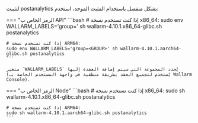 لتثبيت postanalytics بشكل منفصل باستخدام المثبت الموحد، استخدم:

=== "الرمز الخاص ب API"
    ```bash
    # إذا كنت تستخدم نسخة x86_64:
    sudo env WALLARM_LABELS='group=<GROUP>' sh wallarm-4.10.1.x86_64-glibc.sh postanalytics

    # إذا كنت تستخدم نسخة ARM64:
    sudo env WALLARM_LABELS='group=<GROUP>' sh wallarm-4.10.1.aarch64-glibc.sh postanalytics
    ```        

    متغير `WALLARM_LABELS` يُحدد المجموعة التي سيتم إضافة العقدة إليها (يُستخدم لتجميع العقد بطريقة منطقية في واجهة المستخدم الخاصة بـ Wallarm Console).

=== "الرمز الخاص ب Node"
    ```bash
    # إذا كنت تستخدم نسخة x86_64:
    sudo sh wallarm-4.10.1.x86_64-glibc.sh postanalytics

    # إذا كنت تستخدم نسخة ARM64:
    sudo sh wallarm-4.10.1.aarch64-glibc.sh postanalytics
    ```